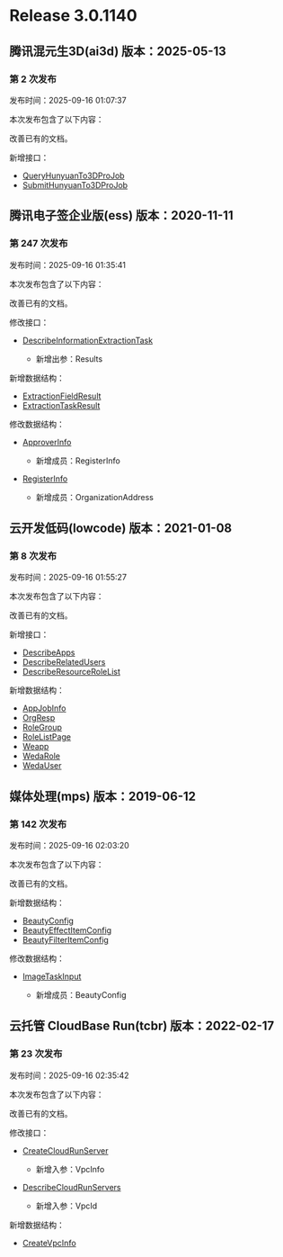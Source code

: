 # Release 3.0.1140

## 腾讯混元生3D(ai3d) 版本：2025-05-13

### 第 2 次发布

发布时间：2025-09-16 01:07:37

本次发布包含了以下内容：

改善已有的文档。

新增接口：

* [QueryHunyuanTo3DProJob](https://cloud.tencent.com/document/api/1804/123448)
* [SubmitHunyuanTo3DProJob](https://cloud.tencent.com/document/api/1804/123447)



## 腾讯电子签企业版(ess) 版本：2020-11-11

### 第 247 次发布

发布时间：2025-09-16 01:35:41

本次发布包含了以下内容：

改善已有的文档。

修改接口：

* [DescribeInformationExtractionTask](https://cloud.tencent.com/document/api/1323/121391)

	* 新增出参：Results


新增数据结构：

* [ExtractionFieldResult](https://cloud.tencent.com/document/api/1323/70369#ExtractionFieldResult)
* [ExtractionTaskResult](https://cloud.tencent.com/document/api/1323/70369#ExtractionTaskResult)

修改数据结构：

* [ApproverInfo](https://cloud.tencent.com/document/api/1323/70369#ApproverInfo)

	* 新增成员：RegisterInfo

* [RegisterInfo](https://cloud.tencent.com/document/api/1323/70369#RegisterInfo)

	* 新增成员：OrganizationAddress




## 云开发低码(lowcode) 版本：2021-01-08

### 第 8 次发布

发布时间：2025-09-16 01:55:27

本次发布包含了以下内容：

改善已有的文档。

新增接口：

* [DescribeApps](https://cloud.tencent.com/document/api/1301/123452)
* [DescribeRelatedUsers](https://cloud.tencent.com/document/api/1301/123451)
* [DescribeResourceRoleList](https://cloud.tencent.com/document/api/1301/123450)

新增数据结构：

* [AppJobInfo](https://cloud.tencent.com/document/api/1301/68878#AppJobInfo)
* [OrgResp](https://cloud.tencent.com/document/api/1301/68878#OrgResp)
* [RoleGroup](https://cloud.tencent.com/document/api/1301/68878#RoleGroup)
* [RoleListPage](https://cloud.tencent.com/document/api/1301/68878#RoleListPage)
* [Weapp](https://cloud.tencent.com/document/api/1301/68878#Weapp)
* [WedaRole](https://cloud.tencent.com/document/api/1301/68878#WedaRole)
* [WedaUser](https://cloud.tencent.com/document/api/1301/68878#WedaUser)



## 媒体处理(mps) 版本：2019-06-12

### 第 142 次发布

发布时间：2025-09-16 02:03:20

本次发布包含了以下内容：

改善已有的文档。

新增数据结构：

* [BeautyConfig](https://cloud.tencent.com/document/api/862/37615#BeautyConfig)
* [BeautyEffectItemConfig](https://cloud.tencent.com/document/api/862/37615#BeautyEffectItemConfig)
* [BeautyFilterItemConfig](https://cloud.tencent.com/document/api/862/37615#BeautyFilterItemConfig)

修改数据结构：

* [ImageTaskInput](https://cloud.tencent.com/document/api/862/37615#ImageTaskInput)

	* 新增成员：BeautyConfig




## 云托管 CloudBase Run(tcbr) 版本：2022-02-17

### 第 23 次发布

发布时间：2025-09-16 02:35:42

本次发布包含了以下内容：

改善已有的文档。

修改接口：

* [CreateCloudRunServer](https://cloud.tencent.com/document/api/1243/75712)

	* 新增入参：VpcInfo

* [DescribeCloudRunServers](https://cloud.tencent.com/document/api/1243/75710)

	* 新增入参：VpcId


新增数据结构：

* [CreateVpcInfo](https://cloud.tencent.com/document/api/1243/75713#CreateVpcInfo)



